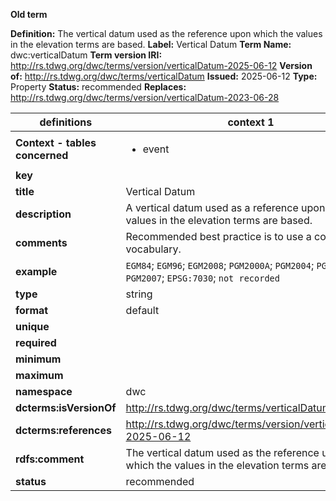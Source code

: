 **Old term**

**Definition:** The vertical datum used as the reference upon which the values in the elevation terms are based.
**Label:** Vertical Datum
**Term Name:** dwc:verticalDatum
**Term version IRI:** http://rs.tdwg.org/dwc/terms/version/verticalDatum-2025-06-12
**Version of:** http://rs.tdwg.org/dwc/terms/verticalDatum
**Issued:** 2025-06-12
**Type:** Property
**Status:** recommended
**Replaces:** http://rs.tdwg.org/dwc/terms/version/verticalDatum-2023-06-28


| definitions | context 1 |
|-|-|
| **Context - tables concerned** | <ul><li>event</li></ul> |
| **key** |  |
| **title** | Vertical Datum |
| **description** | A vertical datum used as a reference upon which the values in the elevation terms are based. |
| **comments** | Recommended best practice is to use a controlled vocabulary. |
| **example** | `EGM84`; `EGM96`; `EGM2008`; `PGM2000A`; `PGM2004`; `PGM2006`; `PGM2007`; `EPSG:7030`; `not recorded` |
| **type** | string |
| **format** | default |
| **unique** |  |
| **required** |  |
| **minimum** |  |
| **maximum** |  |
| **namespace** | dwc |
| **dcterms:isVersionOf** | http://rs.tdwg.org/dwc/terms/verticalDatum |
| **dcterms:references** | http://rs.tdwg.org/dwc/terms/version/verticalDatum-2025-06-12 |
| **rdfs:comment** | The vertical datum used as the reference upon which the values in the elevation terms are based. |
| **status** | recommended |
